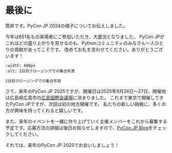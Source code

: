 # 最後に
筒井です。PyCon JP 2024の様子についてお伝えしました。

今年は651名もの来場者にご参加いただき、大盛況となりました。
PyCon JPがこれほどの盛り上がりを見せるのも、Pythonコミュニティのみなさん一人ひとりの貢献があってこそです。
改めてお礼を言わせてください。ありがとうございます！

```{figure} ./pyconjp2024-closing.jpg
:width: 600px
:alt: 2日目クロージングでの集合写真

2日目クロージングでの集合写真
```

さて、来年のPyCon JP 2025ですが、開催日は2025年9月26日〜27日、開催地は広島県広島市の[広島国際会議場](https://www.pcf.city.hiroshima.jp/icch/)に決まりました。
これまで東京で開催してきたPyCon JPですが、次回は初の地方開催です。
私たちの新しい挑戦に、多くの方が興味を持ってくれると嬉しいです。

また、来年のイベントを一緒に作り上げていく主催メンバーをこれから募集する予定です。応募方法の詳細は後日お知らせしますので、[PyCon JP Blog](https://pyconjp.blogspot.com/)をチェックしてください。

それでは、来年のPyCon JP 2025でお会いしましょう！
